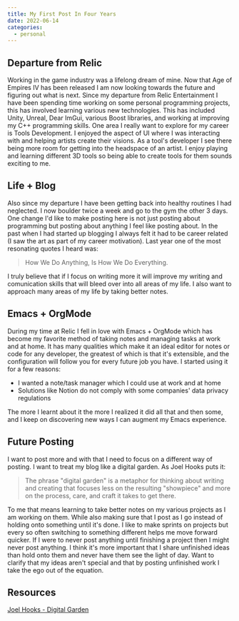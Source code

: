 ```yaml
---
title: My First Post In Four Years
date: 2022-06-14
categories:
  - personal
---
```


## Departure from Relic

Working in the game industry was a lifelong dream of mine. Now that Age of Empires IV has been released I am now looking towards the future and figuring out what is next. Since my departure from Relic Entertainment I have been spending time working on some personal programming projects, this has involved learning various new technologies. This has included Unity, Unreal, Dear ImGui, various Boost libraries, and working at improving my C++ programming skills. One area I really want to explore for my career is Tools Development. I enjoyed the aspect of UI where I was interacting with and helping artists create their visions. As a tool's developer I see there being more room for getting into the headspace of an artist. I enjoy playing and learning different 3D tools so being able to create tools for them sounds exciting to me.

<!-- more -->

## Life + Blog

Also since my departure I have been getting back into healthy routines I had neglected. I now boulder twice a week and go to the gym the other 3 days. One change I'd like to make posting here is not just posting about programming but posting about anything I feel like posting about. In the past when I had started up blogging I always felt it had to be career related (I saw the art as part of my career motivation). Last year one of the most resonating quotes I heard was:

> How We Do Anything, Is How We Do Everything. 

I truly believe that if I focus on writing more it will improve my writing and comunication skills that will bleed over into all areas of my life. I also want to approach many areas of my life by taking better notes. 

## Emacs + OrgMode

During my time at Relic I fell in love with Emacs + OrgMode which has become my favorite method of taking notes and managing tasks at work and at home. It has many qualities which make it an ideal editor for notes or code for any developer, the greatest of which is that it's extensible, and the configuration will follow you for every future job you have. I started using it for a few reasons:

* I wanted a note/task manager which I could use at work and at home
* Solutions like Notion do not comply with some companies' data privacy regulations

The more I learnt about it the more I realized it did all that and then some, and I keep on discovering new ways I can augment my Emacs experience.

## Future Posting

I want to post more and with that I need to focus on a different way of posting. I want to treat my blog like a digital garden. As Joel Hooks puts it:

> The phrase "digital garden" is a metaphor for thinking about writing and creating that focuses less on the resulting "showpiece" and more on the process, care, and craft it takes to get there.

To me that means learning to take better notes on my various projects as I am working on them. While also making sure that I post as I go instead of holding onto something until it's done. I like to make sprints on projects but every so often switching to something different helps me move forward quicker. If I were to never post anything until finishing a project then I might never post anything. I think it's more important that I share unfinished ideas than hold onto them and never have them see the light of day. Want to clarify that my ideas aren't special and that by posting unfinished work I take the ego out of the equation.

## Resources

[Joel Hooks - Digital Garden](https://joelhooks.com/digital-garden)

